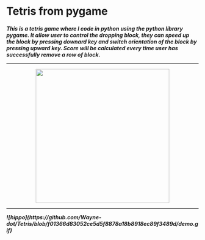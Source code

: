 # Tetris from pygame

<h5>This is a tetris game where I code in python using the python library pygame. It allow user to control the dropping block, they can speed up the block by pressing downard key and switch orientation of the block by pressing upward key. Score will be calculated every time user has successfully remove a row of block. <h5\>
  
<hr>
  

<p align="center"> <img src="https://github.com/Wayne-dot/Tetris/blob/main/image.png" width="350" height="350"> </p>

<hr>
![hippo](https://github.com/Wayne-dot/Tetris/blob/f01366d83052ce5d5f8878a18b8918ec89f3489d/demo.gif)
